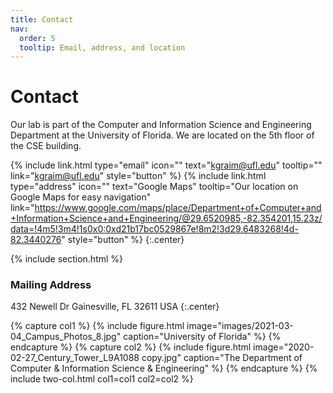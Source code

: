 ```yaml
---
title: Contact
nav:
  order: 5
  tooltip: Email, address, and location
---
```


# <i class="fas fa-envelope"></i>Contact

Our lab is part of the Computer and Information Science and Engineering Department at the University of Florida.
We are located on the 5th floor of the CSE building.

{%
  include link.html
  type="email"
  icon=""
  text="kgraim@ufl.edu"
  tooltip=""
  link="kgraim@ufl.edu"
  style="button"
%}
{%
  include link.html
  type="address"
  icon=""
  text="Google Maps"
  tooltip="Our location on Google Maps for easy navigation"
  link="https://www.google.com/maps/place/Department+of+Computer+and+Information+Science+and+Engineering/@29.6520985,-82.354201,15.23z/data=!4m5!3m4!1s0x0:0xd21b17bc0529867e!8m2!3d29.6483268!4d-82.3440276"
  style="button"
%}
{:.center}

{% include section.html %}

### <i class="fas fa-mail-bulk"></i>Mailing Address
432 Newell Dr 
Gainesville, FL 32611
USA
{:.center}

{% capture col1 %}
{%
  include figure.html
  image="images/2021-03-04_Campus_Photos_8.jpg"
  caption="University of Florida"
%}
{% endcapture %}
{% capture col2 %}
{%
  include figure.html
  image="2020-02-27_Century_Tower_L9A1088 copy.jpg"
  caption="The Department of Computer & Information Science & Engineering"
%}
{% endcapture %}
{% include two-col.html col1=col1 col2=col2 %}
